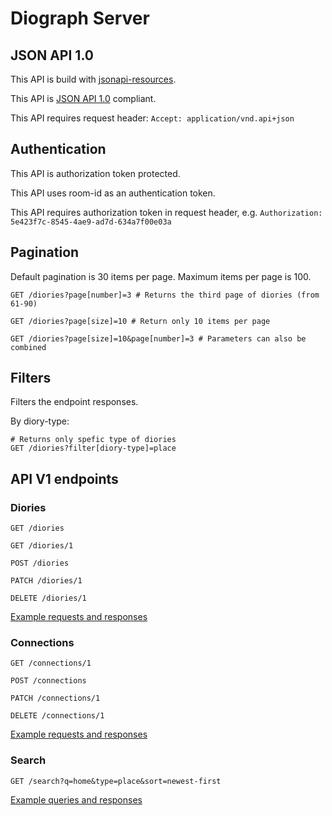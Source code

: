 # Diograph Server

## JSON API 1.0

This API is build with [jsonapi-resources](https://github.com/cerebris/jsonapi-resources).

This API is [JSON API 1.0](http://jsonapi.org/) compliant.

This API requires request header: ```Accept: application/vnd.api+json```

## Authentication

This API is authorization token protected.

This API uses room-id as an authentication token.

This API requires authorization token in request header, e.g. ```Authorization: 5e423f7c-8545-4ae9-ad7d-634a7f00e03a```

## Pagination

Default pagination is 30 items per page. Maximum items per page is 100.

```
GET /diories?page[number]=3 # Returns the third page of diories (from 61-90)

GET /diories?page[size]=10 # Return only 10 items per page

GET /diories?page[size]=10&page[number]=3 # Parameters can also be combined
```

## Filters

Filters the endpoint responses.

By diory-type:
```
# Returns only spefic type of diories
GET /diories?filter[diory-type]=place
```


## API V1 endpoints

### Diories
```
GET /diories

GET /diories/1

POST /diories

PATCH /diories/1

DELETE /diories/1
```

[Example requests and responses](diograph-server/diories-examples.html)


### Connections
```
GET /connections/1

POST /connections

PATCH /connections/1

DELETE /connections/1
```

[Example requests and responses](https://github.com/jvalanen/diory-docs/wiki/Reading-connections)


### Search

```
GET /search?q=home&type=place&sort=newest-first
```

[Example queries and responses](diograph-server/search-examples.html)

